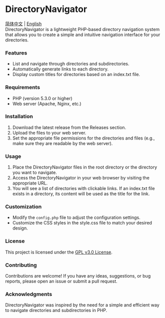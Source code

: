 # DirectoryNavigator
[简体中文](https://github.com/Flen-Plnens/DirectoryNavigator/blob/main/README-CN.md)
|
[English](https://github.com/Flen-Plnens/DirectoryNavigator/blob/main/README.md)
<br>
DirectoryNavigator is a lightweight PHP-based directory navigation system that allows you to create a simple and intuitive navigation interface for your directories.

### Features

- List and navigate through directories and subdirectories.
- Automatically generate links to each directory.
- Display custom titles for directories based on an index.txt file.

### Requirements

- PHP (version 5.3.0 or higher)
- Web server (Apache, Nginx, etc.)

### Installation

1. Download the latest release from the Releases section.
2. Upload the files to your web server.
3. Set the appropriate file permissions for the directories and files (e.g., make sure they are readable by the web server).

### Usage

1. Place the DirectoryNavigator files in the root directory or the directory you want to navigate.
2. Access the DirectoryNavigator in your web browser by visiting the appropriate URL.
3. You will see a list of directories with clickable links. If an index.txt file exists in a directory, its content will be used as the title for the link.

### Customization

- Modify the `config.php` file to adjust the configuration settings.
- Customize the CSS styles in the style.css file to match your desired design.

### License

This project is licensed under the [GPL v3.0 License](https://www.gnu.org/licenses/gpl-3.0.txt).

### Contributing

Contributions are welcome! If you have any ideas, suggestions, or bug reports, please open an issue or submit a pull request.

### Acknowledgments

DirectoryNavigator was inspired by the need for a simple and efficient way to navigate directories and subdirectories in PHP.
